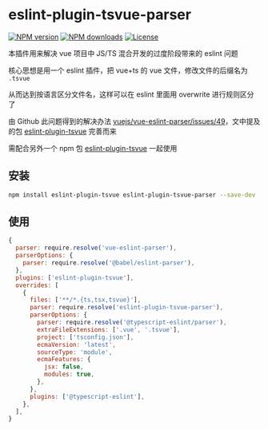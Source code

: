 # eslint-plugin-tsvue-parser

[![NPM version](https://img.shields.io/npm/v/eslint-plugin-tsvue-parser.svg?style=flat)](https://npmjs.org/package/eslint-plugin-tsvue-parser)
[![NPM downloads](https://img.shields.io/npm/dm/eslint-plugin-tsvue-parser.svg?style=flat)](https://npmjs.org/package/eslint-plugin-tsvue-parser)
[![License](https://img.shields.io/github/license/maxming2333/lint.svg?style=flat)](https://github.com/maxming2333/lint/blob/main/LICENSE)

本插件用来解决 vue 项目中 JS/TS 混合开发的过度阶段带来的 eslint 问题

核心思想是用一个 eslint 插件，把 vue+ts 的 vue 文件，修改文件的后缀名为 `.tsvue`

从而达到按语言区分文件名，这样可以在 eslint 里面用 overwrite 进行规则区分了

由 Github 此问题得到的解决办法 [vuejs/vue-eslint-parser/issues/49](https://github.com/vuejs/vue-eslint-parser/issues/49#issuecomment-806852933)，文中提及的包 [eslint-plugin-tsvue](https://github.com/mjeanroy/eslint-plugin-tsvue-sample/tree/master/eslint-plugin-tsvue) 完善而来

需配合另外一个 npm 包 [eslint-plugin-tsvue](https://npmjs.org/package/eslint-plugin-tsvue) 一起使用

## 安装

```bash
npm install eslint-plugin-tsvue eslint-plugin-tsvue-parser --save-dev
```

## 使用

```js
{
  parser: require.resolve('vue-eslint-parser'),
  parserOptions: {
    parser: require.resolve('@babel/eslint-parser'),
  },
  plugins: ['eslint-plugin-tsvue'],
  overrides: [
    {
      files: ['**/*.{ts,tsx,tsvue}'],
      parser: require.resolve('eslint-plugin-tsvue-parser'),
      parserOptions: {
        parser: require.resolve('@typescript-eslint/parser'),
        extraFileExtensions: ['.vue', '.tsvue'],
        project: ['tsconfig.json'],
        ecmaVersion: 'latest',
        sourceType: 'module',
        ecmaFeatures: {
          jsx: false,
          modules: true,
        },
      },
      plugins: ['@typescript-eslint'],
    },
  ],
}
```
